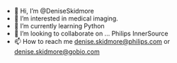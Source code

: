 - 👋 Hi, I’m @DeniseSkidmore
- 👀 I’m interested in medical imaging.
- 🌱 I’m currently learning Python
- 💞️ I’m looking to collaborate on ... Philips InnerSource
- 📫 How to reach me denise.skidmore@philips.com or denise.skidmore@gobio.com

<!---
DeniseSkidmore/DeniseSkidmore is a ✨ special ✨ repository because its `README.md` (this file) appears on your GitHub profile.
You can click the Preview link to take a look at your changes.
--->
